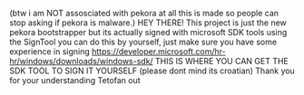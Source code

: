 (btw i am NOT assosciated with pekora at all this is made so people can stop asking if pekora is malware.)
HEY THERE!
This project is just the new pekora bootstrapper but its actually signed with microsoft SDK tools using the SignTool
you can do this by yourself, just make sure you have some experience in signing
https://developer.microsoft.com/hr-hr/windows/downloads/windows-sdk/ THIS IS WHERE YOU CAN GET THE SDK TOOL TO SIGN IT YOURSELF (please dont mind its croatian)
Thank you for your understanding
Tetofan out
